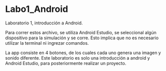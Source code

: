 # Labo1_Android
Laboratorio 1, introducción a Android.


Para correr estos archivo, se utiliza Android Estudio, se seleccional algún dispositivo para la simulación y se corre.
Esto implica que no es necesario utilizar la terminal ni ingrezar comandos.

La app consiste en 4 botones, de los cuales cada uno genera una imagen y sonido diferente. Este laboratorio es solo una introducción a android y Android Estudio, para posteriormente realizar un proyecto.
